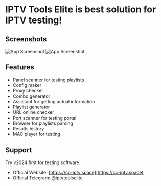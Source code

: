 
# IPTV Tools Elite is best solution for IPTV testing!

## Screenshots

![App Screenshot](https://i.imgur.com/4hsn3Ir.png)
![App Screenshot](https://i.imgur.com/IeIjXJ5.png)

## Features

- Panel scanner for testing playlists
- Config maker
- Proxy checker
- Combo generator
- Assistant for getting actual information
- Playlist generator
- URL online checker
- Port scanner for testing portal
- Browser for playlists parsing
- Results history
- MAC player for testing


## Support

Try v2024 first for testing software.

- Official Website: [https://cc-iptv.space](https://cc-iptv.space)
- Official Telegram: @iptvtoolselite
